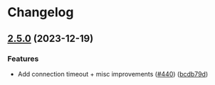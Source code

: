 # Changelog

## [2.5.0](https://github.com/pndurette/gTTS/compare/v2.4.0...v2.5.0) (2023-12-19)


### Features

* Add connection timeout + misc improvements ([#440](https://github.com/pndurette/gTTS/issues/440)) ([bcdb79d](https://github.com/pndurette/gTTS/commit/bcdb79df41e76c5c1e4fea6388d0eeb3f0c009f6))
